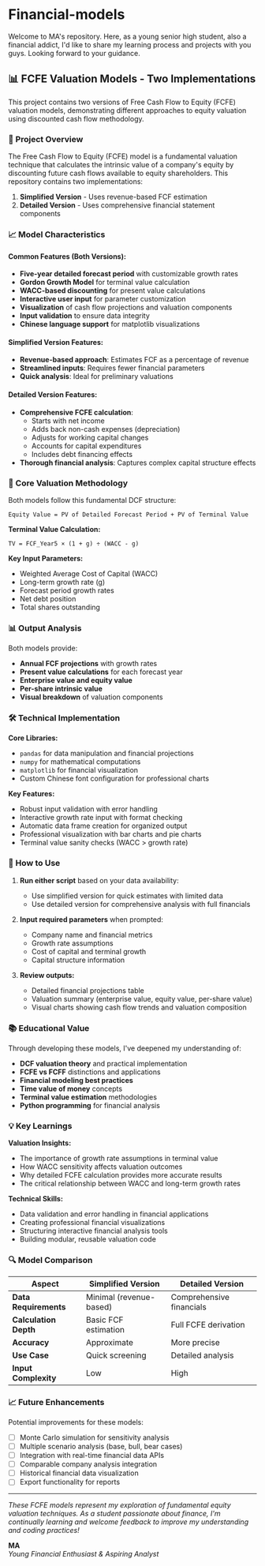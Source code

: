 # Financial-models

Welcome to MA's repository. Here, as a young senior high student, also a financial addict, I'd like to share my learning process and projects with you guys. Looking forward to your guidance.

## 📊 FCFE Valuation Models - Two Implementations

This project contains two versions of Free Cash Flow to Equity (FCFE) valuation models, demonstrating different approaches to equity valuation using discounted cash flow methodology.

### 🎯 Project Overview

The Free Cash Flow to Equity (FCFE) model is a fundamental valuation technique that calculates the intrinsic value of a company's equity by discounting future cash flows available to equity shareholders. This repository contains two implementations:

1. **Simplified Version** - Uses revenue-based FCF estimation
2. **Detailed Version** - Uses comprehensive financial statement components

### 📈 Model Characteristics

#### Common Features (Both Versions):
- **Five-year detailed forecast period** with customizable growth rates
- **Gordon Growth Model** for terminal value calculation
- **WACC-based discounting** for present value calculations
- **Interactive user input** for parameter customization
- **Visualization** of cash flow projections and valuation components
- **Input validation** to ensure data integrity
- **Chinese language support** for matplotlib visualizations

#### Simplified Version Features:
- **Revenue-based approach**: Estimates FCF as a percentage of revenue
- **Streamlined inputs**: Requires fewer financial parameters
- **Quick analysis**: Ideal for preliminary valuations

#### Detailed Version Features:
- **Comprehensive FCFE calculation**: 
  - Starts with net income
  - Adds back non-cash expenses (depreciation)
  - Adjusts for working capital changes
  - Accounts for capital expenditures
  - Includes debt financing effects
- **Thorough financial analysis**: Captures complex capital structure effects

### 🧮 Core Valuation Methodology

Both models follow this fundamental DCF structure:

```
Equity Value = PV of Detailed Forecast Period + PV of Terminal Value
```

**Terminal Value Calculation:**
```
TV = FCF_Year5 × (1 + g) ÷ (WACC - g)
```

**Key Input Parameters:**
- Weighted Average Cost of Capital (WACC)
- Long-term growth rate (g)
- Forecast period growth rates
- Net debt position
- Total shares outstanding

### 📊 Output Analysis

Both models provide:
- **Annual FCF projections** with growth rates
- **Present value calculations** for each forecast year
- **Enterprise value and equity value**
- **Per-share intrinsic value**
- **Visual breakdown** of valuation components

### 🛠 Technical Implementation

**Core Libraries:**
- `pandas` for data manipulation and financial projections
- `numpy` for mathematical computations
- `matplotlib` for financial visualization
- Custom Chinese font configuration for professional charts

**Key Features:**
- Robust input validation with error handling
- Interactive growth rate input with format checking
- Automatic data frame creation for organized output
- Professional visualization with bar charts and pie charts
- Terminal value sanity checks (WACC > growth rate)

### 🚀 How to Use

1. **Run either script** based on your data availability:
   - Use simplified version for quick estimates with limited data
   - Use detailed version for comprehensive analysis with full financials

2. **Input required parameters** when prompted:
   - Company name and financial metrics
   - Growth rate assumptions
   - Cost of capital and terminal growth
   - Capital structure information

3. **Review outputs:**
   - Detailed financial projections table
   - Valuation summary (enterprise value, equity value, per-share value)
   - Visual charts showing cash flow trends and valuation composition

### 📚 Educational Value

Through developing these models, I've deepened my understanding of:

- **DCF valuation theory** and practical implementation
- **FCFE vs FCFF** distinctions and applications
- **Financial modeling best practices**
- **Time value of money** concepts
- **Terminal value estimation** methodologies
- **Python programming** for financial analysis

### 💡 Key Learnings

**Valuation Insights:**
- The importance of growth rate assumptions in terminal value
- How WACC sensitivity affects valuation outcomes
- Why detailed FCFE calculation provides more accurate results
- The critical relationship between WACC and long-term growth rates

**Technical Skills:**
- Data validation and error handling in financial applications
- Creating professional financial visualizations
- Structuring interactive financial analysis tools
- Building modular, reusable valuation code

### 🔍 Model Comparison

| Aspect | Simplified Version | Detailed Version |
|--------|-------------------|------------------|
| **Data Requirements** | Minimal (revenue-based) | Comprehensive financials |
| **Calculation Depth** | Basic FCF estimation | Full FCFE derivation |
| **Accuracy** | Approximate | More precise |
| **Use Case** | Quick screening | Detailed analysis |
| **Input Complexity** | Low | High |

### 📈 Future Enhancements

Potential improvements for these models:
- [ ] Monte Carlo simulation for sensitivity analysis
- [ ] Multiple scenario analysis (base, bull, bear cases)
- [ ] Integration with real-time financial data APIs
- [ ] Comparable company analysis integration
- [ ] Historical financial data visualization
- [ ] Export functionality for reports

---

*These FCFE models represent my exploration of fundamental equity valuation techniques. As a student passionate about finance, I'm continually learning and welcome feedback to improve my understanding and coding practices!*

**MA**  
*Young Financial Enthusiast & Aspiring Analyst*
